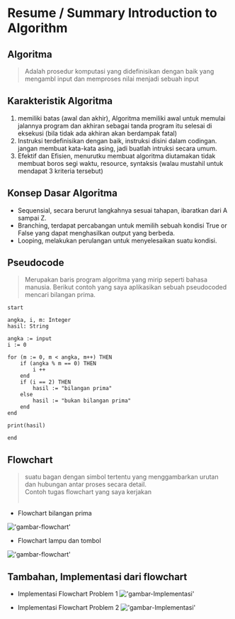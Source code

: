 # Resume / Summary Introduction to Algorithm

## Algoritma

> Adalah prosedur komputasi yang didefinisikan dengan baik yang mengambl input dan memproses nilai menjadi sebuah input

## Karakteristik Algoritma

1. memiliki batas (awal dan akhir), Algoritma memiliki awal untuk memulai jalannya program dan akhiran sebagai tanda program itu selesai di eksekusi (bila tidak ada akhiran akan berdampak fatal)
2. Instruksi terdefinisikan dengan baik, instruksi disini dalam codingan. jangan membuat kata-kata asing, jadi buatlah intruksi secara umum.
3. Efektif dan Efisien, menurutku membuat algoritma diutamakan tidak membuat boros segi waktu, resource, syntaksis (walau mustahil untuk mendapat 3 kriteria tersebut)

## Konsep Dasar Algoritma

- Sequensial, secara berurut langkahnya sesuai tahapan, ibaratkan dari A sampai Z.
- Branching, terdapat percabangan untuk memilih sebuah kondisi True or False yang dapat menghasilkan output yang berbeda.
- Looping, melakukan perulangan untuk menyelesaikan suatu kondisi.

## Pseudocode

> Merupakan baris program algoritma yang mirip seperti bahasa manusia. Berikut contoh yang saya aplikasikan sebuah pseudocoded mencari bilangan prima. <br/>

```
start

angka, i, m: Integer
hasil: String

angka := input
i := 0

for (m := 0, m < angka, m++) THEN
    if (angka % m == 0) THEN
        i ++
    end
    if (i == 2) THEN
        hasil := "bilangan prima"
    else
        hasil := "bukan bilangan prima"
    end
end

print(hasil)

end
```

## Flowchart

> suatu bagan dengan simbol tertentu yang menggambarkan urutan dan hubungan antar proses secara detail.
> <br/>
> Contoh tugas flowchart yang saya kerjakan
> <br/><br/>

- Flowchart bilangan prima

!['gambar-flowchart'](./screenshots/flowchart_problem_1.png)

- Flowchart lampu dan tombol

!['gambar-flowchart'](./screenshots/flowchart_problem_2.png)

## Tambahan, Implementasi dari flowchart

- Implementasi Flowchart Problem 1
  !['gambar-Implementasi'](./screenshots/problem_1_implementation.png)

- Implementasi Flowchart Problem 2
  !['gambar-Implementasi'](./screenshots/problem_2_implementation.png)
